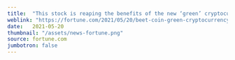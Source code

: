 ```yaml
---
title:  "This stock is reaping the benefits of the new ‘green’ cryptocurrency beet"
weblink: "https://fortune.com/2021/05/20/beet-coin-green-cryptocurrency-hard-drives-western-digital-stock/"
date:   2021-05-20
thumbnail: "/assets/news-fortune.png"
source: fortune.com
jumbotron: false
---
```

